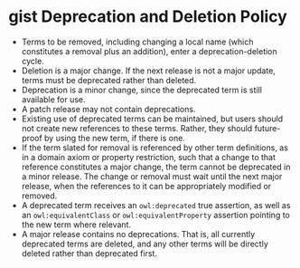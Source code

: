 gist Deprecation and Deletion Policy
=====

- Terms to be removed, including changing a local name (which constitutes a removal plus an addition), enter a deprecation-deletion cycle.
- Deletion is a major change. If the next release is not a major update, terms must be deprecated rather than deleted.
- Deprecation is a minor change, since the deprecated term is still available for use.
- A patch release may not contain deprecations.
- Existing use of deprecated terms can be maintained, but users should not create new references to these terms. Rather, they should future-proof by using the new term, if there is one.
- If the term slated for removal is referenced by other term definitions, as in a domain axiom or property restriction, such that a change to that reference constitutes a major change, the term cannot be deprecated in a minor release. The change or removal must wait until the next major release, when the references to it can be appropriately modified or removed.
- A deprecated term receives an `owl:deprecated` true assertion, as well as an `owl:equivalentClass` or `owl:equivalentProperty` assertion pointing to the new term where relevant.
- A major release contains no deprecations. That is, all currently deprecated terms are deleted, and any other terms will be directly deleted rather than deprecated first.

